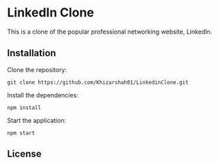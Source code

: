 # LinkedIn Clone

This is a clone of the popular professional networking website, LinkedIn.

## Installation

Clone the repository:

```
git clone https://github.com/Khizarshah01/LinkedinClone.git
```

Install the dependencies:

```
npm install
```

Start the application:

```
npm start
```

## License
